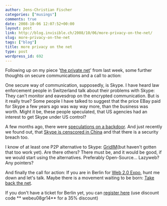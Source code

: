 ```yaml
---
author: Jens-Christian Fischer
categories: ["musings"]
comments: true
date: 2008-10-06 12:07:52+00:00
layout: post
link: http://blog.invisible.ch/2008/10/06/more-privacy-on-the-net/
slug: more-privacy-on-the-net
tags: ["blog"]
title: more privacy on the net
type: post
wordpress_id: 692
---
```


Following up on my piece '[the private net](http://blog.invisible.ch/2008/10/01/the-private-net/)' from last week, some further thoughts on secure communications and a call to action:

One secure way of communication, supposedly, is Skype. I have heard law enforcement people in Switzerland talk about their problems with Skype: They can't monitor and eavesdrop on the encrypted communication. But is it really true? Some people I have talked to suggest that the price EBay paid for Skype a few years ago was way way more, than the business was worth. Might it be, these people speculated, that US agencies had an interest to get Skype under US control?

A few months ago, there were [speculations on a backdoor](http://www.privacydigest.com/2008/07/26/speculation+over+possible+wiretap+back+door+skype). And just recently we found out, that [Skype is censcored in China](http://share.skype.com/sites/en/2008/10/skype_president_addresses_chin.html) and that there is a security breach too. 

I know of at least one P2P alternative to Skype: [GridIM](http://www.grid-evolution.com/)(but haven't gotten that too work yet). Are there others? There must be, and it would be good, if we would start using the alternatives. Preferably Open-Source... Lazyweb? Any pointers?

And finally the call for action: If you are in Berlin for [Web 2.0 Expo](http://europe.web2expo.com/), hunt me down and let's talk. Maybe there is a movement waiting to be born: [Take back the net](mailto:info@take-back-the-net.org).

If you don't have a ticket for Berlin yet, you can [register here](https://en.oreilly.com/webexberlin2008/public/register) (use discount code ** webeu08gr14** for a 35% discount)
